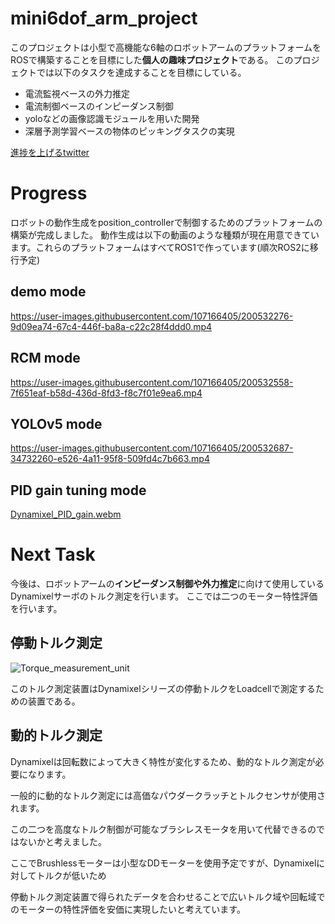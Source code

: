 # mini6dof_arm_project

このプロジェクトは小型で高機能な6軸のロボットアームのプラットフォームをROSで構築することを目標にした**個人の趣味プロジェクト**である。
このプロジェクトでは以下のタスクを達成することを目標にしている。
- 電流監視ベースの外力推定
- 電流制御ベースのインピーダンス制御
- yoloなどの画像認識モジュールを用いた開発
- 深層予測学習ベースの物体のピッキングタスクの実現

[進捗を上げるtwitter](https://twitter.com/siodakaram6dfam)

# Progress

ロボットの動作生成をposition_controllerで制御するためのプラットフォームの構築が完成しました。
動作生成は以下の動画のような種類が現在用意できています。これらのプラットフォームはすべてROS1で作っています(順次ROS2に移行予定)

## demo mode

https://user-images.githubusercontent.com/107166405/200532276-9d09ea74-67c4-446f-ba8a-c22c28f4ddd0.mp4

## RCM mode

https://user-images.githubusercontent.com/107166405/200532558-7f651eaf-b58d-436d-8fd3-f8c7f01e9ea6.mp4

## YOLOv5 mode

https://user-images.githubusercontent.com/107166405/200532687-34732260-e526-4a11-95f8-509fd4c7b663.mp4


## PID gain tuning mode

[Dynamixel_PID_gain.webm](https://user-images.githubusercontent.com/107166405/200537556-3db1a773-beba-4350-b65a-5a4e5d36be3e.webm)

# Next Task

今後は、ロボットアームの**インピーダンス制御や外力推定**に向けて使用しているDynamixelサーボのトルク測定を行います。
ここでは二つのモーター特性評価を行います。

## 停動トルク測定

![Torque_measurement_unit](https://user-images.githubusercontent.com/107166405/200535368-3e2929aa-be9f-476b-b4e7-e44b864824dd.png)

このトルク測定装置はDynamixelシリーズの停動トルクをLoadcellで測定するための装置である。

## 動的トルク測定

Dynamixelは回転数によって大きく特性が変化するため、動的なトルク測定が必要になります。

一般的に動的なトルク測定には高価なパウダークラッチとトルクセンサが使用されます。

この二つを高度なトルク制御が可能なブラシレスモータを用いて代替できるのではないかと考えました。

ここでBrushlessモーターは小型なDDモーターを使用予定ですが、Dynamixelに対してトルクが低いため

停動トルク測定装置で得られたデータを合わせることで広いトルク域や回転域でのモーターの特性評価を安価に実現したいと考えています。






